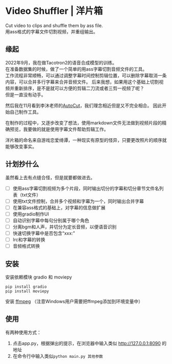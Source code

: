# Video Shuffler | 洋片箱
Cut video to clips and shuffle them by ass file.  
用ass格式的字幕文件切割视频，并重组输出。

## 缘起
2022年9月，我在做Tacotron2的语音合成模型的训练。  
在准备数据集的时候，做了一个简单的用ass字幕切割音频文件的工具。  
工作流程非常顺畅，可以通过调整字幕时间控制剪辑位置，可以删除字幕取消一条内容，可以合并多行字幕来合并音频文件。 
后来我想，如果用这个基础上切割视频并重新排序，是不是就可以方便的剪辑二刀流或者三剪一视频了呢？  
但是一直没有动手。 

然后我在11月看到李沐老师的[AutoCut](https://github.com/mli/autocut/)，我们理念相近但是又不完全相合。
因此开始自己制作工具。 

在制作的过程中，又逐步改变了想法，使用markdown文件无法做到视频片段的精确预览，我要做的就是使用字幕文件帮助剪辑工作。

洋片箱的命名来自游戏恋爱绮谭，一种现实有原型的怪异，只要更改照片的顺序就能够改变事实。


## 计划抄什么
虽然看上去有点缝合怪，但是就要都做进去。
- [ ] 使用ass字幕切割视频为多个片段，同时输出切分的字幕和切分章节文件名列表（txt文件）
- [ ] 使用txt文件控制，合并多个视频和字幕为一个，同时输出合并字幕
- [ ] 在兼容ass格式的基础上，对字幕的信息做扩展
- [ ] 使用gradio制作UI
- [ ] 自动识别字幕中每句分别属于哪个角色
- [ ] 分离bgm和人声，并切分为定长音频，以便语音识别
- [ ] 快速切换字幕中是否包含“xxx:”
- [ ] lrc和字幕的转换
- [ ] 音频格式转换

## 安装
安装依赖模块 gradio 和 moviepy
```
pip install gradio
pip install moviepy

```

安装 [ffmpeg](https://ffmpeg.org/)
（注意Windows用户需要把ffmpeg添加到环境变量中）

## 使用
有两种使用方式：
1. 点击app.py，根据弹出的提示，在浏览器中输入类似 http://127.0.0.1:8090 的地址
2. 在命令行中输入类似`python main.py 其他参数`